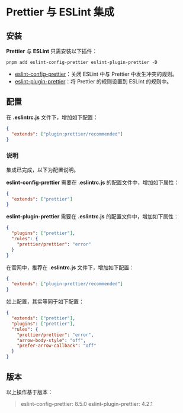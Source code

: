 # Prettier 与 ESLint 集成

## 安装

**Prettier** 与 **ESLint** 只需安装以下插件：

```shell
pnpm add eslint-config-prettier eslint-plugin-prettier -D
```

- [eslint-config-prettier](https://github.com/prettier/eslint-config-prettier)：关闭 ESLint 中与 Prettier 中发生冲突的规则。
- [eslint-plugin-prettier](https://github.com/prettier/eslint-plugin-prettier)：将 Prettier 的规则设置到 ESLint 的规则中。

## 配置

在 **.eslintrc.js** 文件下，增加如下配置：

```json
{
  "extends": ["plugin:prettier/recommended"]
}
```

### 说明

集成已完成，以下为配置说明。

**eslint-config-prettier** 需要在 **.eslintrc.js** 的配置文件中，增加如下属性：

```json
{
  "extends": ["prettier"]
}
```

**eslint-plugin-prettier** 需要在 **.eslintrc.js** 的配置文件中，增加如下属性：

```json
{
  "plugins": ["prettier"],
  "rules": {
    "prettier/prettier": "error"
  }
}
```

在官网中，推荐在 **.eslintrc.js** 文件下，增加如下配置：

```json
{
  "extends": ["plugin:prettier/recommended"]
}
```

如上配置，其实等同于如下配置：

```json
{
  "extends": ["prettier"],
  "plugins": ["prettier"],
  "rules": {
    "prettier/prettier": "error",
    "arrow-body-style": "off",
    "prefer-arrow-callback": "off"
  }
}
```

## 版本

以上操作基于版本：

> eslint-config-prettier: 8.5.0
> eslint-plugin-prettier: 4.2.1
